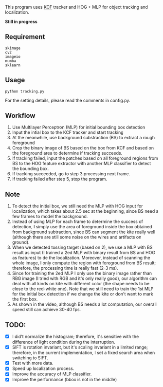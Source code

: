 This program uses [KCF](https://github.com/uoip/KCFnb) tracker and HOG + MLP for object tracking and localization.  

**Still in progress**

## Requirement
```
skimage
cv2
imageio
numba
sklearn
```

## Usage
```
python tracking.py 
```
For the setting details, please read the comments in config.py.

## Workflow 
1. Use Multilayer Perceptron (MLP) for initial bounding box detection
2. Input the intial box to the KCF tracker and start tracking
3. At the meanwhile, use background substraction (BS) to extract a rough foreground
4. Crop the binary image of BS based on the box from KCF and based on the foreground area to determine if tracking succeeds. 
5. If tracking failed, input the patches based on all foreground regions from BS to the HOG feature extractor with another MLP classifier to detect the bounding box. 
6. If tracking succeeded, go to step 3 processing next frame.
7. If tracking failed after step 5, stop the program. 

## Note
1. To detect the initial box, we still need the MLP with HOG input for localization, which takes about 2.5 sec at the beginning, since BS need a few frames to model the background.
2. Instead of using MLP for each frame to determine the success of detection, I simply use the area of foreground inside the box obtained from background subtraction, since BS can segment the kite really well (although there are still some noise on the wires and artifacts on ground). 
3. When we detected tossing target (based on 2), we use a MLP with BS result as input (I trained a 2ed MLP with binary result from BS and HOG as features) to de the localization. Moreover, instead of scanning the whole image, I only compute the region with foreground from BS result; therefore, the processing time is really fast (2-3 ms).
4. Since for training the 2ed MLP I only use the binary image rather than RBG image (I tried with RGB and it's only really good), our algorithm can deal with all kinds on kite with different color (the shape needs to be close to the red-white one). Note that we still need to train the 1st MLP for the initial box detection if we change the kite or don't want to mark the first box. 
5. As shown in the video, although BS needs a lot computation, our overall speed still can achieve 30-40 fps. 

## TODO:
 - [x] I did't normalize the histogram; therefore, it's sensitive with the difference of light condition during the interruption.
 - [x] SIFT is rotation invariant, but it's scaling invariant in a limited range; therefore, in the current implementation, I set a fixed search area when switching to SIFT.
 - [x] Test with more data. 
 - [x] Speed up localization process.
 - [x] Improve the accuracy of MLP classifier. 
 - [x] Improve the performance (bbox is not in the middle) 
